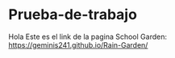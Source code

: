# Prueba-de-trabajo
Hola
Este es el link de la pagina School Garden: https://geminis241.github.io/Rain-Garden/
